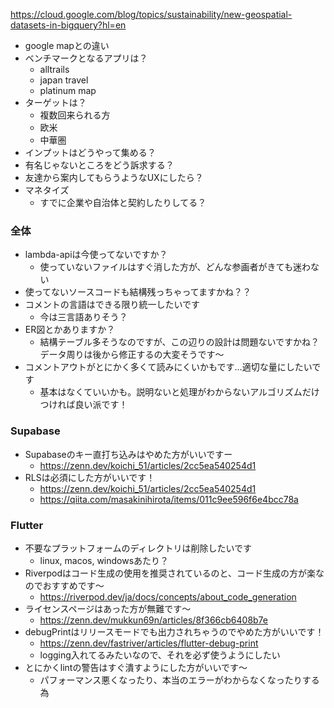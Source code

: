 
https://cloud.google.com/blog/topics/sustainability/new-geospatial-datasets-in-bigquery?hl=en

- google mapとの違い
- ベンチマークとなるアプリは？
	- alltrails
	- japan travel
	- platinum map
- ターゲットは？
	- 複数回来られる方
	- 欧米
	- 中華圏
- インプットはどうやって集める？
- 有名じゃないところをどう訴求する？
- 友達から案内してもらうようなUXにしたら？
- マネタイズ
	- すでに企業や自治体と契約したりしてる？



### 全体
- lambda-apiは今使ってないですか？
	- 使っていないファイルはすぐ消した方が、どんな参画者がきても迷わない
- 使ってないソースコードも結構残っちゃってますかね？？
- コメントの言語はできる限り統一したいです
	- 今は三言語ありそう？
- ER図とかありますか？
	- 結構テーブル多そうなのですが、この辺りの設計は問題ないですかね？データ周りは後から修正するの大変そうです〜
- コメントアウトがとにかく多くて読みにくいかもです…適切な量にしたいです
	- 基本はなくていいかも。説明ないと処理がわからないアルゴリズムだけつければ良い派です！
### Supabase
- Supabaseのキー直打ち込みはやめた方がいいですー
	- https://zenn.dev/koichi_51/articles/2cc5ea540254d1
- RLSは必須にした方がいいです！
	- https://zenn.dev/koichi_51/articles/2cc5ea540254d1
	- https://qiita.com/masakinihirota/items/011c9ee596f6e4bcc78a
### Flutter
- 不要なプラットフォームのディレクトリは削除したいです
	- linux, macos, windowsあたり？
- Riverpodはコード生成の使用を推奨されているのと、コード生成の方が楽なのでおすすめです〜
	- https://riverpod.dev/ja/docs/concepts/about_code_generation
- ライセンスページはあった方が無難です〜
	- https://zenn.dev/mukkun69n/articles/8f366cb6408b7e
- debugPrintはリリースモードでも出力されちゃうのでやめた方がいいです！
	- https://zenn.dev/fastriver/articles/flutter-debug-print
	- logging入れてるみたいなので、それを必ず使うようにしたい
- とにかくlintの警告はすぐ潰すようにした方がいいです〜
	- パフォーマンス悪くなったり、本当のエラーがわからなくなったりする為